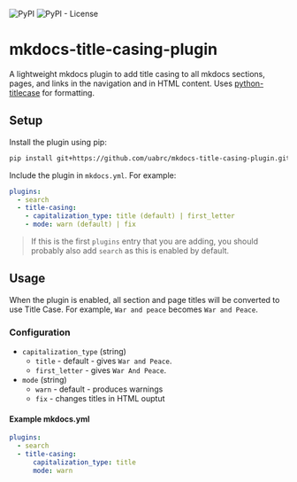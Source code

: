 ![PyPI](https://img.shields.io/pypi/v/mkdocs-title-casing-plugin)
![PyPI - License](https://img.shields.io/pypi/l/mkdocs-title-casing-plugin)

# mkdocs-title-casing-plugin

A lightweight mkdocs plugin to add title casing to all mkdocs sections, pages, and links in the navigation and in HTML content. Uses [python-titlecase](https://github.com/ppannuto/python-titlecase) for formatting.

## Setup

Install the plugin using pip:

```bash
pip install git+https://github.com/uabrc/mkdocs-title-casing-plugin.git@stable
```

Include the plugin in `mkdocs.yml`. For example:

```yml
plugins:
  - search
  - title-casing:
    - capitalization_type: title (default) | first_letter
    - mode: warn (default) | fix
```

> If this is the first `plugins` entry that you are adding, you should probably also add `search` as this is enabled by default.

## Usage

When the plugin is enabled, all section and page titles will be converted to use Title Case. For example, `War and peace` becomes `War and Peace`.

### Configuration

- `capitalization_type` (string)
  - `title` - default - gives `War and Peace`.
  - `first_letter` - gives `War And Peace`.
- `mode` (string)
  - `warn` - default - produces warnings
  - `fix` - changes titles in HTML ouptut

#### Example mkdocs.yml

```yml
plugins:
  - search
  - title-casing:
      capitalization_type: title
      mode: warn
```
